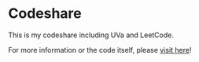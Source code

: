 # Codeshare
This is my codeshare including UVa and LeetCode.
  
For more information or the code itself, please [visit here](https://michael21910.github.io/code/index.html)!
